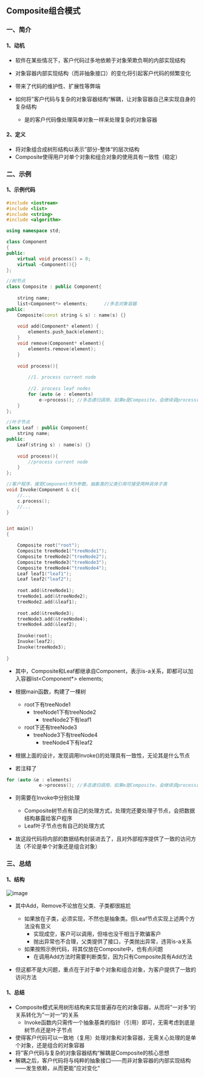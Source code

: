 ## Composite组合模式

### 一、简介

#### 1、动机

- 软件在某些情况下，客户代码过多地依赖于对象荣欺负啊的内部实现结构
- 对象容器内部实现结构（而非抽象接口）的变化将引起客户代码的频繁变化
- 带来了代码的维护性、扩展性等弊端

- 如何将”客户代码与复杂的对象容器结构“解耦，让对象容器自己来实现自身的复杂结构
  - 是的客户代码像处理简单对象一样来处理复杂的对象容器

#### 2、定义

- 将对象组合成树形结构以表示”部分-整体“的层次结构
- Composite使得用户对单个对象和组合对象的使用具有一致性（稳定）



### 二、示例

#### 1、示例代码

```c++
#include <iostream>
#include <list>
#include <string>
#include <algorithm>

using namespace std;

class Component
{
public:
    virtual void process() = 0;
    virtual ~Component(){}
};

//树节点
class Composite : public Component{
    
    string name;
    list<Component*> elements;		//多态对象容器
public:
    Composite(const string & s) : name(s) {}
    
    void add(Component* element) {
        elements.push_back(element);
    }
    void remove(Component* element){
        elements.remove(element);
    }
    
    void process(){
        
        //1. process current node
          
        //2. process leaf nodes
        for (auto &e : elements)
            e->process(); //多态递归调用，如果e是Composite，会继续调process()遍历自己的容器，如果是Leaf则直接调Leaf的process()         
    }
};

//叶子节点
class Leaf : public Component{
    string name;
public:
    Leaf(string s) : name(s) {}
            
    void process(){
        //process current node
    }
};

//客户程序，接受Component作为参数，抽象类的父类引用可接受两种具体子类
void Invoke(Component & c){
    //...
    c.process();
    //...
}


int main()
{

    Composite root("root");
    Composite treeNode1("treeNode1");
    Composite treeNode2("treeNode2");
    Composite treeNode3("treeNode3");
    Composite treeNode4("treeNode4");
    Leaf leaf1("leaf1");
    Leaf leaf2("leaf2");
    
    root.add(&treeNode1);
    treeNode1.add(&treeNode2);
    treeNode2.add(&leaf1);
    
    root.add(&treeNode3);
    treeNode3.add(&treeNode4);
    treeNode4.add(&leaf2);
    
    Invoke(root);
    Invoke(leaf2);
    Invoke(treeNode3);
  
}
```

- 其中，Composite和Leaf都继承自Component，表示is-a关系，即都可以加入容器list<Component*> elements;

- 根据main函数，构建了一棵树
  - root下有treeNode1
    - treeNode1下有treeNode2
      - treeNode2下有leaf1
  - root下还有treeNode3
    - treeNode3下有treeNode4
      - treeNode4下有leaf2

- 根据上面的设计，发现调用Invoke()的处理具有一致性，无论其是什么节点
- 若注释了

```c++
for (auto &e : elements)
            e->process(); //多态递归调用，如果e是Composite，会继续调process()遍历自己的容器，如果是Leaf则直接调Leaf的process()   
```

- 则需要在Invoke中分别处理
  - Composite树节点有自己的处理方式，处理完还要处理子节点，会把数据结构暴露给客户程序
  - Leaf叶子节点也有自己的处理方式

- 故这段代码将内部的数据结构封装进去了，且对外部程序提供了一致的访问方法（不论是单个对象还是组合对象）



### 三、总结

#### 1、结构

![image](https://user-images.githubusercontent.com/106053649/176916421-296eba28-d8e7-4150-b8fa-cc961bbaf619.png)

- 其中Add，Remove不论放在父类、子类都很尴尬
  - 如果放在子类，必须实现，不然也是抽象类。但Leaf节点实现上述两个方法没有意义
    - 实现成空，客户可以调用，但啥也没干相当于欺骗客户
    - 抛出异常也不合理，父类提供了接口，子类抛出异常，违背is-a关系
  - 如果按照示例代码，将其仅放在Composite中，也有点问题
    - 在调用Add方法时需要判断类型，因为只有Composite具有Add方法

- 但这都不是大问题，重点在于对于单个对象和组合对象，为客户提供了一致的访问方法

#### 1、总结

- Composite模式采用树形结构来实现普遍存在的对象容器，从而将”一对多“的关系转化为”一对一“的关系
  - Invoke函数内只需传一个抽象基类的指针（引用）即可，无需考虑到底是树节点还是叶子节点
- 使得客户代码可以一致地（复用）处理对象和对象容器，无需关心处理的是单个对象，还是组合的对象容器
- 将”客户代码与复杂的对象容器结构“解耦是Composite的核心思想
- 解耦之后，客户代码将与纯粹的抽象接口——而非对象容器的内部实现结构——发生依赖，从而更能”应对变化“
